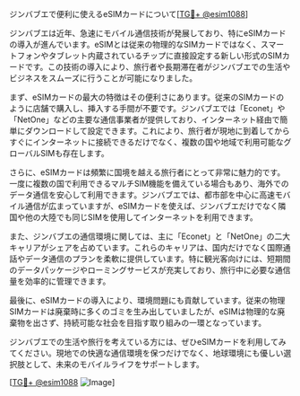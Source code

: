 ジンバブエで便利に使えるeSIMカードについて[[TG💪+ @esim1088](https://t.me/s/esim1088)]

ジンバブエは近年、急速にモバイル通信技術が発展しており、特にeSIMカードの導入が進んでいます。eSIMとは従来の物理的なSIMカードではなく、スマートフォンやタブレット内蔵されているチップに直接設定する新しい形式のSIMカードです。この技術の導入により、旅行者や長期滞在者がジンバブエでの生活やビジネスをスムーズに行うことが可能になりました。

まず、eSIMカードの最大の特徴はその便利さにあります。従来のSIMカードのように店舗で購入し、挿入する手間が不要です。ジンバブエでは「Econet」や「NetOne」などの主要な通信事業者が提供しており、インターネット経由で簡単にダウンロードして設定できます。これにより、旅行者が現地に到着してからすぐにインターネットに接続できるだけでなく、複数の国や地域で利用可能なグローバルSIMも存在します。

さらに、eSIMカードは頻繁に国境を越える旅行者にとって非常に魅力的です。一度に複数の国で利用できるマルチSIM機能を備えている場合もあり、海外でのデータ通信を安心して利用できます。ジンバブエでは、都市部を中心に高速モバイル通信が広まっていますが、eSIMカードを使えば、ジンバブエだけでなく隣国や他の大陸でも同じSIMを使用してインターネットを利用できます。

また、ジンバブエの通信環境に関しては、主に「Econet」と「NetOne」の二大キャリアがシェアを占めています。これらのキャリアは、国内だけでなく国際通話やデータ通信のプランを柔軟に提供しています。特に観光客向けには、短期間のデータパッケージやローミングサービスが充実しており、旅行中に必要な通信量を効率的に管理できます。

最後に、eSIMカードの導入により、環境問題にも貢献しています。従来の物理SIMカードは廃棄時に多くのゴミを生み出していましたが、eSIMは物理的な廃棄物を出さず、持続可能な社会を目指す取り組みの一環となっています。

ジンバブエでの生活や旅行を考えている方には、ぜひeSIMカードを利用してみてください。現地での快適な通信環境を保つだけでなく、地球環境にも優しい選択肢として、未来のモバイルライフをサポートします。

[[TG💪+ @esim1088](https://t.me/s/esim1088) ![Image](https://i.postimg.cc/Y0z9fWf4/image.png)]